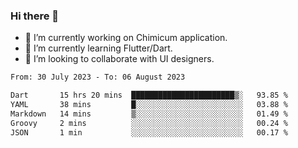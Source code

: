 ### Hi there 👋

<!--
**devcat37/devcat37** is a ✨ _special_ ✨ repository because its `README.md` (this file) appears on your GitHub profile.-->


- 🔭 I’m currently working on Chimicum application.
- 🌱 I’m currently learning Flutter/Dart.
- 👯 I’m looking to collaborate with UI designers.
<!-- - 🤔 I’m looking for help with ... -->

<!--START_SECTION:waka-->

```txt
From: 30 July 2023 - To: 06 August 2023

Dart       15 hrs 20 mins  ███████████████████████▒░   93.85 %
YAML       38 mins         █░░░░░░░░░░░░░░░░░░░░░░░░   03.88 %
Markdown   14 mins         ▒░░░░░░░░░░░░░░░░░░░░░░░░   01.49 %
Groovy     2 mins          ░░░░░░░░░░░░░░░░░░░░░░░░░   00.24 %
JSON       1 min           ░░░░░░░░░░░░░░░░░░░░░░░░░   00.17 %
```

<!--END_SECTION:waka-->
